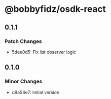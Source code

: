 # @bobbyfidz/osdk-react

## 0.1.1

### Patch Changes

- 5dee0d5: Fix list observer logic

## 0.1.0

### Minor Changes

- d9a54e7: Initial version
